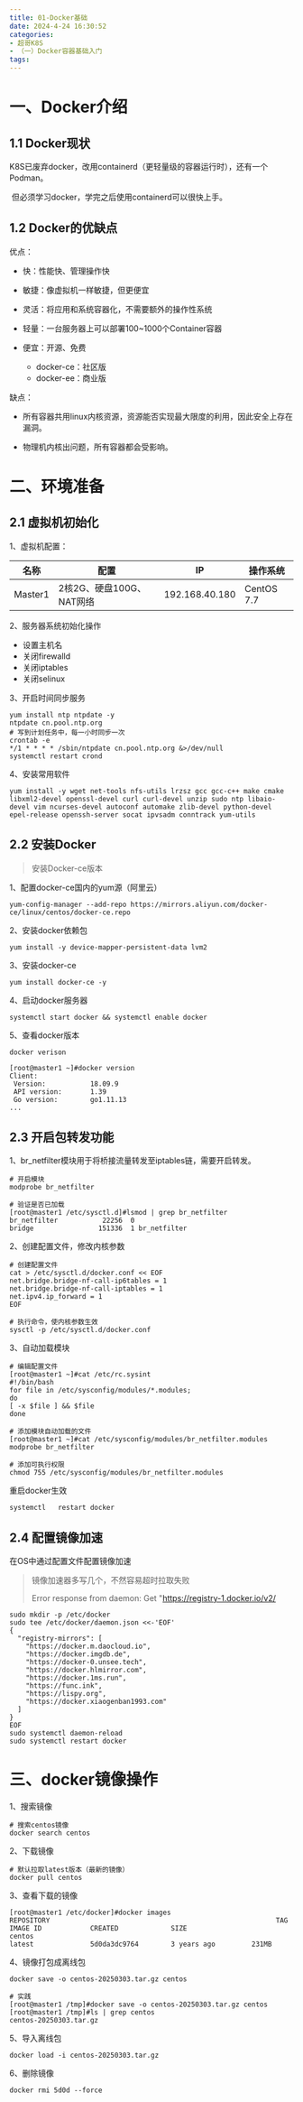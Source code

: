 ```yaml
---
title: 01-Docker基础
date: 2024-4-24 16:30:52
categories:
- 超哥K8S
- （一）Docker容器基础入门
tags:
---
```


# 一、Docker介绍

## 1.1 Docker现状

​	K8S已废弃docker，改用containerd（更轻量级的容器运行时），还有一个Podman。

​	但必须学习docker，学完之后使用containerd可以很快上手。

## 1.2 Docker的优缺点

优点：

- 快：性能快、管理操作快

- 敏捷：像虚拟机一样敏捷，但更便宜

- 灵活：将应用和系统容器化，不需要额外的操作性系统

- 轻量：一台服务器上可以部署100~1000个Container容器

- 便宜：开源、免费
  - docker-ce：社区版
  - docker-ee：商业版

缺点：

- 所有容器共用linux内核资源，资源能否实现最大限度的利用，因此安全上存在漏洞。

- 物理机内核出问题，所有容器都会受影响。




# 二、环境准备

## 2.1 虚拟机初始化

1、虚拟机配置：

| 名称    | 配置                     | IP             | 操作系统   |
| ------- | ------------------------ | -------------- | ---------- |
| Master1 | 2核2G、硬盘100G、NAT网络 | 192.168.40.180 | CentOS 7.7 |

2、服务器系统初始化操作

- 设置主机名
- 关闭firewalld
- 关闭iptables
- 关闭selinux

3、开启时间同步服务

```shell
yum install ntp ntpdate -y
ntpdate cn.pool.ntp.org
# 写到计划任务中，每一小时同步一次
crontab -e
*/1 * * * * /sbin/ntpdate cn.pool.ntp.org &>/dev/null
systemctl restart crond
```

4、安装常用软件

```shell
yum install -y wget net-tools nfs-utils lrzsz gcc gcc-c++ make cmake libxml2-devel openssl-devel curl curl-devel unzip sudo ntp libaio-devel vim ncurses-devel autoconf automake zlib-devel python-devel epel-release openssh-server socat ipvsadm conntrack yum-utils
```

## 2.2 安装Docker

>安装Docker-ce版本

1、配置docker-ce国内的yum源（阿里云）

```shell
yum-config-manager --add-repo https://mirrors.aliyun.com/docker-ce/linux/centos/docker-ce.repo
```

2、安装docker依赖包

```shell
yum install -y device-mapper-persistent-data lvm2
```

3、安装docker-ce

```shell
yum install docker-ce -y
```

4、启动docker服务器

```shell
systemctl start docker && systemctl enable docker
```

5、查看docker版本

```shell
docker verison

[root@master1 ~]#docker version
Client:
 Version:           18.09.9
 API version:       1.39
 Go version:        go1.11.13
...
```

## 2.3 开启包转发功能

1、br_netfilter模块用于将桥接流量转发至iptables链，需要开启转发。

```shell
# 开启模块
modprobe br_netfilter

# 验证是否已加载
[root@master1 /etc/sysctl.d]#lsmod | grep br_netfilter
br_netfilter           22256  0 
bridge                151336  1 br_netfilter
```

2、创建配置文件，修改内核参数

```shell
# 创建配置文件
cat > /etc/sysctl.d/docker.conf << EOF
net.bridge.bridge-nf-call-ip6tables = 1
net.bridge.bridge-nf-call-iptables = 1
net.ipv4.ip_forward = 1
EOF

# 执行命令，使内核参数生效
sysctl -p /etc/sysctl.d/docker.conf
```

3、自动加载模块

```shell
# 编辑配置文件
[root@master1 ~]#cat /etc/rc.sysint 
#!/bin/bash
for file in /etc/sysconfig/modules/*.modules; 
do
[ -x $file ] && $file
done

# 添加模块自动加载的文件
[root@master1 ~]#cat /etc/sysconfig/modules/br_netfilter.modules
modprobe br_netfilter

# 添加可执行权限
chmod 755 /etc/sysconfig/modules/br_netfilter.modules
```

重启docker生效

```shell
systemctl	restart docker
```

## 2.4 配置镜像加速

在OS中通过配置文件配置镜像加速

>镜像加速器多写几个，不然容易超时拉取失败
>
>Error response from daemon: Get "https://registry-1.docker.io/v2/

```shell
sudo mkdir -p /etc/docker
sudo tee /etc/docker/daemon.json <<-'EOF'
{
  "registry-mirrors": [
    "https://docker.m.daocloud.io",
    "https://docker.imgdb.de",
    "https://docker-0.unsee.tech",
    "https://docker.hlmirror.com",
    "https://docker.1ms.run",
    "https://func.ink",
    "https://lispy.org",
    "https://docker.xiaogenban1993.com"
  ]
}
EOF
sudo systemctl daemon-reload
sudo systemctl restart docker
```



# 三、docker镜像操作

1、搜索镜像

```shell
# 搜索centos镜像
docker search centos
```

2、下载镜像

```shell
# 默认拉取latest版本（最新的镜像）
docker pull centos
```

3、查看下载的镜像

```shell
[root@master1 /etc/docker]#docker images
REPOSITORY                                                        TAG                 IMAGE ID            CREATED             SIZE
centos                                                            latest              5d0da3dc9764        3 years ago         231MB
```

4、镜像打包成离线包

```shell
docker save -o centos-20250303.tar.gz centos

# 实践
[root@master1 /tmp]#docker save -o centos-20250303.tar.gz centos
[root@master1 /tmp]#ls | grep centos
centos-20250303.tar.gz
```

5、导入离线包

```shell
docker load -i centos-20250303.tar.gz
```

6、删除镜像

```shell
docker rmi 5d0d --force
```


